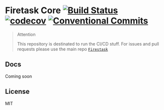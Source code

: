 # Firetask Core [![Build Status](https://travis-ci.org/Firetask/core.svg?branch=master)](https://travis-ci.org/Firetask/core) [![codecov](https://codecov.io/gh/Firetask/core/branch/master/graph/badge.svg)](https://codecov.io/gh/Firetask/core) [![Conventional Commits](https://img.shields.io/badge/commitizen-friendly-brightgreen.svg)](https://conventionalcommits.org)

> Attention
>
> This repository is destinated to run the CI/CD stuff. For issues and pull requests please use the main repo [`Firestask`](https://github.com/firetask/firetask)

## Docs

Coming soon

## License

MIT
